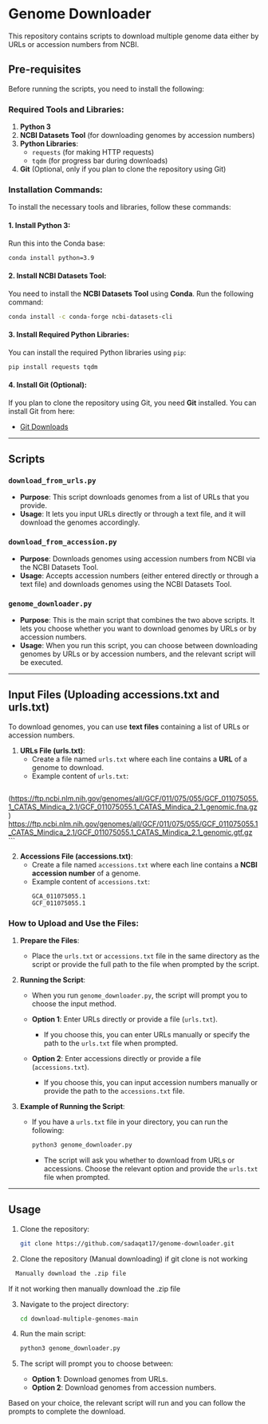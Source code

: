 # Genome Downloader

This repository contains scripts to download multiple genome data either by URLs or accession numbers from NCBI.

## Pre-requisites

Before running the scripts, you need to install the following:

### Required Tools and Libraries:

1. **Python 3**
2. **NCBI Datasets Tool** (for downloading genomes by accession numbers)
3. **Python Libraries**:
   - `requests` (for making HTTP requests)
   - `tqdm` (for progress bar during downloads)
4. **Git** (Optional, only if you plan to clone the repository using Git)

### Installation Commands:

To install the necessary tools and libraries, follow these commands:

#### 1. Install **Python 3**:
Run this into the Conda base:
```bash
conda install python=3.9
```

#### 2. Install **NCBI Datasets Tool**:
You need to install the **NCBI Datasets Tool** using **Conda**. Run the following command:
```bash
conda install -c conda-forge ncbi-datasets-cli
```

#### 3. Install Required Python Libraries:
You can install the required Python libraries using `pip`:
```bash
pip install requests tqdm
```

#### 4. Install **Git** (Optional):
If you plan to clone the repository using Git, you need **Git** installed. You can install Git from here:
- [Git Downloads](https://git-scm.com/downloads)

---

## Scripts

### `download_from_urls.py`
- **Purpose**: This script downloads genomes from a list of URLs that you provide.
- **Usage**: It lets you input URLs directly or through a text file, and it will download the genomes accordingly.

### `download_from_accession.py`
- **Purpose**: Downloads genomes using accession numbers from NCBI via the NCBI Datasets Tool.
- **Usage**: Accepts accession numbers (either entered directly or through a text file) and downloads genomes using the NCBI Datasets Tool.

### `genome_downloader.py`
- **Purpose**: This is the main script that combines the two above scripts. It lets you choose whether you want to download genomes by URLs or by accession numbers.
- **Usage**: When you run this script, you can choose between downloading genomes by URLs or by accession numbers, and the relevant script will be executed.

---

## Input Files (Uploading accessions.txt and urls.txt)

To download genomes, you can use **text files** containing a list of URLs or accession numbers.

1. **URLs File (urls.txt)**:
   - Create a file named `urls.txt` where each line contains a **URL** of a genome to download.
   - Example content of `urls.txt`:
     ```
(https://ftp.ncbi.nlm.nih.gov/genomes/all/GCF/011/075/055/GCF_011075055.1_CATAS_Mindica_2.1/GCF_011075055.1_CATAS_Mindica_2.1_genomic.fna.gz)
https://ftp.ncbi.nlm.nih.gov/genomes/all/GCF/011/075/055/GCF_011075055.1_CATAS_Mindica_2.1/GCF_011075055.1_CATAS_Mindica_2.1_genomic.gtf.gz
     ```
   
2. **Accessions File (accessions.txt)**:
   - Create a file named `accessions.txt` where each line contains a **NCBI accession number** of a genome.
   - Example content of `accessions.txt`:
     ```
     GCA_011075055.1
     GCF_011075055.1
     ```

### How to Upload and Use the Files:

1. **Prepare the Files**:
   - Place the `urls.txt` or `accessions.txt` file in the same directory as the script or provide the full path to the file when prompted by the script.

2. **Running the Script**:
   - When you run `genome_downloader.py`, the script will prompt you to choose the input method.
   
   - **Option 1**: Enter URLs directly or provide a file (`urls.txt`).
     - If you choose this, you can enter URLs manually or specify the path to the `urls.txt` file when prompted.
   
   - **Option 2**: Enter accessions directly or provide a file (`accessions.txt`).
     - If you choose this, you can input accession numbers manually or provide the path to the `accessions.txt` file.

3. **Example of Running the Script**:
   - If you have a `urls.txt` file in your directory, you can run the following:
     ```bash
     python3 genome_downloader.py
     ```
     - The script will ask you whether to download from URLs or accessions. Choose the relevant option and provide the `urls.txt` file when prompted.

---

## Usage

1. Clone the repository:
   ```bash
   git clone https://github.com/sadaqat17/genome-downloader.git
   ```
1. Clone the repository (Manual downloading) if git clone is not working
 ```bash
   Manually download the .zip file
   ```
   If it not working then manually download the .zip file

3. Navigate to the project directory:
   ```bash
   cd download-multiple-genomes-main
   ```

4. Run the main script:
   ```bash
   python3 genome_downloader.py
   ```

5. The script will prompt you to choose between:
   - **Option 1**: Download genomes from URLs.
   - **Option 2**: Download genomes from accession numbers.

Based on your choice, the relevant script will run and you can follow the prompts to complete the download.
